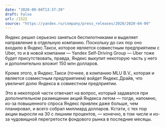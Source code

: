 ```yaml
---
date: "2020-09-04T13:37:39"
draft: False
url: /1522
source: "https://yandex.ru/company/press_releases/2020/2020-04-09"
---
```


Яндекс решил серьезно заняться беспилотниками и выделяет направление в отдельную компанию. Поскольку до сих пор оно входило в Яндекс.Такси, которое является совместным предприятием с Uber, то и в новой компании — Yandex Self-Driving Group — Uber тоже будет присутствовать, правда, Яндекс выкупит некоторую часть у него и дополнительно вложит 150 млн долларов.

Кроме этого, в Яндекс.Такси (точнее, в компанию MLU B.V., которая и является совместным предприятием) войдет Яндекс.Драйв, что увеличит долю Яндекса в совместном предприятии.

Это в некоторой части отвечает на вопрос, который задавался при дополнительном размещении акций Яндекса летом — тогде, напомню, из-за повышенного спроса Яндекс привлек даже больше, чем планировал, и всего собрал миллиард долларов. Кстати, с тех пор акции выросли на 30 с лишним процентов, — конечно, в том числе и из-за чудовищной перегретости фондового рынка в последние месяцы.
